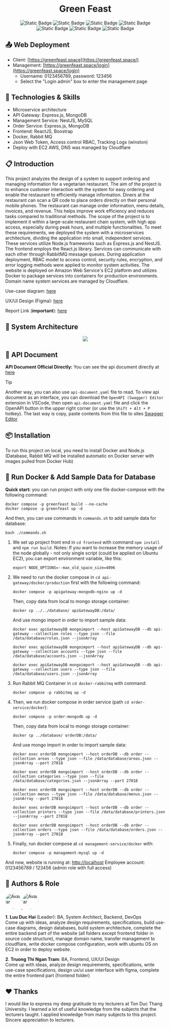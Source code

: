 <h1 align="center">Green Feast</h1>

<div align="center">

![Static Badge](https://img.shields.io/badge/Javascript-yellow)
![Static Badge](https://img.shields.io/badge/Typescript-blue)
![Static Badge](https://img.shields.io/badge/Backend-ExpressJS-darkgreen)
![Static Badge](https://img.shields.io/badge/Backend-NestJS-red)
![Static Badge](https://img.shields.io/badge/Frontend-ReactJS-lightblue)
![Static Badge](https://img.shields.io/badge/Layout-Boostrap-purple)
![Static Badge](https://img.shields.io/badge/Deploy-Docker-blue)

</div>

## 📤 Web Deployment 
- Client: [https://greenfeast.space](https://greenfeast.space/)
- Management: [https://greenfeast.space/login](https://greenfeast.space/login) 
  - Username: 0123456789, password: 123456
  - Select the "Login admin" box to enter the management page

## 📑 Technologies & Skills 
- Microservice architecture
- API Gateway: Express.js, MongoDB
- Management Service: NestJS, MySQL
- Order Service: Express.js, MongoDB
- Frontend: ReactJS, Boostrap
- Docker, Rabbit MQ
- Json Web Token, Access control RBAC, Tracking Logs (winston) 
- Deploy with EC2 AWS, DNS was managed by Cloudflare

## 📋 Introduction
This project analyzes the design of a system to support ordering and managing information for a vegetarian restaurant. The aim of the project is to enhance customer interaction with the system for easy ordering and enable the restaurant to efficiently manage information. Diners at the restaurant can scan a QR code to place orders directly on their personal mobile phones. The restaurant can manage order information, menu details, invoices, and revenue. This helps improve work efficiency and reduces tasks compared to traditional methods. The scope of the project is to implement it within a large-scale restaurant chain system, with high app access, especially during peak hours, and multiple functionalities. To meet these requirements, we deployed the system with a microservices architecture, dividing the application into small, independent services. These services utilize Node.js frameworks such as Express.js and NestJS. The frontend employs the React.js library. Services can communicate with each other through RabbitMQ message queues. During application deployment, RBAC model to access control, security rules, encryption, and error logging methods were applied to monitor system activities. The website is deployed on Amazon Web Service's EC2 platform and utilizes Docker to package services into containers for production environments. Domain name system services are managed by Cloudflare. 

Use-case diagram: [here](https://res.cloudinary.com/dmjsmmt3h/image/upload/v1711949801/yiohyvczyhceauijyrun.png)

UX/UI Design (Figma): [here](https://s.net.vn/ztMs)

Report Link (**important**): [here](https://drive.google.com/file/d/1OpKQy8AnA73VwCTqTG8uhACv__ZLPBvf/view?usp=sharing)

## 📖 System Architecture
<p align="center">
  <img src="https://res.cloudinary.com/dmjsmmt3h/image/upload/v1710858461/ulffgbp5rp3a3ggciwus.png" />
</p>

## 📝 API Document 
**API Document Official Directly:** You can see the api document directly at [here](https://app.swaggerhub.com/apis-docs/HaiLuu/GreenFeast/1.0.0)
> [!TIP]
> Another way, you can also use `api-document.yaml` file to read. To view api document as an interface, you can download the `OpenAPI (Swagger) Editor` extension in VSCode, then open `api-document.yaml` file and click the OpenAPI button in the upper right corner (or use the `Shift + Alt + P` hotkey). The last way is copy, paste contents from this file to sites [Swagger Editor](https://editor.swagger.io/)

## 📦 Installation 
To run this project on local, you need to install Docker and Node.js (Database, Rabbit MQ will be installed automatic on Docker server with images pulled from Docker Hub)

## 💾 Run Docker & Add Sample Data for Database 
**Quick start:** you can run project with only one file docker-compose with the following command:

```
docker compose -p greenfeast build --no-cache 
docker compose -p greenfeast up -d 
```
And then, you can use commands in `commands.sh` to add sample data for database:

```
bash ./commands.sh
```
1. We set up project front end in `cd frontend` with command `npm install` and `npm run build`. Notes: If you want to increase the memory usage of the node globally - not only single script (could be applied on Ubuntu EC2), you can export environment variable, like this: 
   
   ```
   export NODE_OPTIONS=--max_old_space_size=4096
   ```
2. We need to run the docker compose in `cd api-gateway/docker/production` first with the following command: 
   
   ```
   docker compose -p apigateway-mongodb-nginx up -d 
   ```
   Then, copy data from local to mongo storage container:
   
   ```
   docker cp ../../database/ apiGatewayDB:/data/
   ```   
   And use mongo import in order to import sample data:
   
   ```
   docker exec apiGatewayDB mongoimport --host apiGatewayDB --db api-gateway --collection roles --type json --file /data/database/roles.json --jsonArray
   ```

   ```
   docker exec apiGatewayDB mongoimport --host apiGatewayDB --db api-gateway --collection accounts --type json --file /data/database/accounts.json --jsonArray
   ```

   ```
   docker exec apiGatewayDB mongoimport --host apiGatewayDB --db api-gateway --collection users --type json --file /data/database/users.json --jsonArray
   ```
3. Run Rabbit MQ Container in `cd docker-rabbitmq` with command:
   
   ```
   docker compose -p rabbitmq up -d 
   ```
4. Then, we run docker compose in order service (path `cd order-service/docker`):
   
   ```
   docker compose -p order-mongodb up -d 
   ```

   Then, copy data from local to mongo storage container:
   
   ```
   docker cp ../database/ orderDB:/data/
   ```   
   And use mongo import in order to import sample data:
   
   ```
   docker exec orderDB mongoimport --host orderDB --db order --collection areas --type json --file /data/database/areas.json --jsonArray --port 27018
   ```

   ```
   docker exec orderDB mongoimport --host orderDB --db order --collection categories --type json --file /data/database/categories.json --jsonArray --port 27018
   ```

   ```
   docker exec orderDB mongoimport --host orderDB --db order --collection menus --type json --file /data/database/menus.json --jsonArray --port 27018
   ```

   ```
   docker exec orderDB mongoimport --host orderDB --db order --collection printers --type json --file /data/database/printers.json --jsonArray --port 27018
   ```

   ```
   docker exec orderDB mongoimport --host orderDB --db order --collection orders --type json --file /data/database/orders.json --jsonArray --port 27018
   ```
5. Finally, run docker compose at `cd management-service/docker` with:

    ```
    docker compose -p management-mysql up -d
    ```
And now, website is running at: [http://localhost](http://localhost)
Employee account: 0123456789 / 123456 (admin role with full access)

## 👥 Authors & Role
<div style="display:inline-block">
  <a href="https://github.com/duc-hai">
    <img src="https://github.com/duc-hai.png" style="border-radius: 50%;" alt="Avatar" width="50" height="50">
  </a>
  <a href="https://github.com/ngtram56">
    <img src="https://github.com/ngtram56.png" style="border-radius: 50%;" alt="Avatar" width="50" height="50">
  </a>
</div>

**1**. **Luu Duc Hai** (Leader): BA, System Architect, Backend, DevOps </br>
Come up with ideas, analyze design requirements, specifications, build use-case diagrams, design databases, build system architecture, complete the entire backend part of the website (all folders except frontend folder in source code structure), manage domain name, transfer management to cloudflare, write docker compose configuration, work with ubuntu OS on EC2 in order to deploy website.

**2**. **Truong Thi Ngan Tram**: BA, Frontend, UX/UI Design </br>
Come up with ideas, analyze design requirements, specifications, write use-case specifications, design ux/ui user interface with figma, complete the entire frontend part (frontend folder)

## ❤️ Thanks 
I would like to express my deep gratitude to my lecturers at Ton Duc Thang University. I learned a lot of useful knowledge from the subjects that the lecturers taught. I applied knowledge from many subjects to this project. Sincere appreciation to lecturers.
